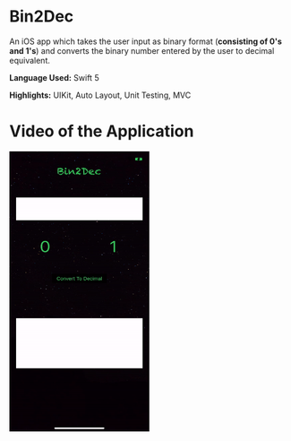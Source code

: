 # Bin2Dec

An iOS app which takes the user input as binary format (**consisting of 0's and 1's**) and converts the binary number entered by the user to decimal equivalent.

**Language Used:** Swift 5

**Highlights:** UIKit, Auto Layout, Unit Testing, MVC

# Video of the Application

<img src="https://github.com/AkshayRameshAppDEV/Bin2Dec/blob/master/Bin2Dec.gif" alt="Bin2Dec Application Running" width="250" height="500">
